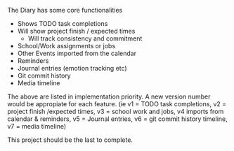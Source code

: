 The Diary has some core functionalities

-   Shows TODO task completions
-   Will show project finish / expected times
    -   Will track consistency and commitment
-   School/Work assignments or jobs
-   Other Events imported from the calendar
-   Reminders
-   Journal entries (emotion tracking etc)
-   Git commit history
-   Media timeline

The above are listed in implementation priority. A new version number would be
appropiate for each feature. (ie v1 = TODO task completions, v2 = project finish
/expected times, v3 = school work and jobs, v4 imports from calendar &
reminders, v5 = Journal entries, v6 = git commit history timeline, v7 = media
timeline)

This project should be the last to complete.
